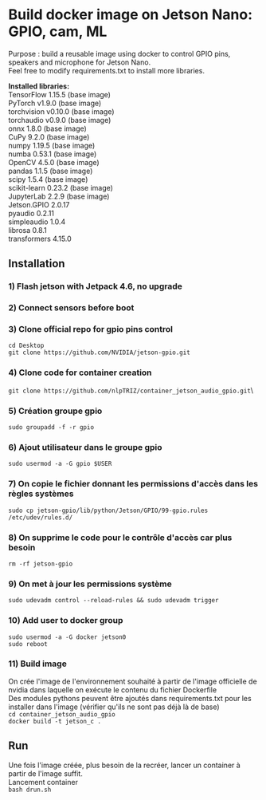 # Build docker image on Jetson Nano: GPIO, cam, ML
Purpose : build a reusable image using docker to control GPIO pins, speakers and microphone for Jetson Nano.\
Feel free to modify requirements.txt to install more libraries.

**Installed libraries:**\
TensorFlow 1.15.5 (base image)\
PyTorch v1.9.0 (base image) \
torchvision v0.10.0 (base image)\
torchaudio v0.9.0 (base image) \
onnx 1.8.0 (base image) \
CuPy 9.2.0 (base image)\
numpy 1.19.5 (base image)\
numba 0.53.1 (base image)\
OpenCV 4.5.0 (base image)\
pandas 1.1.5 (base image)\
scipy 1.5.4 (base image)\
scikit-learn 0.23.2 (base image)\
JupyterLab 2.2.9 (base image)\
Jetson.GPIO 2.0.17\
pyaudio 0.2.11\
simpleaudio 1.0.4\
librosa 0.8.1\
transformers 4.15.0

## Installation
### 1) Flash jetson with Jetpack 4.6, no upgrade
### 2) Connect sensors before boot
### 3) Clone official repo for gpio pins control
`cd Desktop`\
`git clone https://github.com/NVIDIA/jetson-gpio.git`
### 4) Clone code for container creation
`git clone https://github.com/nlpTRIZ/container_jetson_audio_gpio.git`\
### 5) Création groupe gpio
`sudo groupadd -f -r gpio`
### 6) Ajout utilisateur dans le groupe gpio
`sudo usermod -a -G gpio $USER`
### 7) On copie le fichier donnant les permissions d'accès dans les règles systèmes
`sudo cp jetson-gpio/lib/python/Jetson/GPIO/99-gpio.rules /etc/udev/rules.d/`
### 8) On supprime le code pour le contrôle d'accès car plus besoin
`rm -rf jetson-gpio`
### 9) On met à jour les permissions système
`sudo udevadm control --reload-rules && sudo udevadm trigger`
### 10) Add user to docker group
`sudo usermod -a -G docker jetson0`\
`sudo reboot`
### 11) Build image
On crée l'image de l'environnement souhaité à partir de l'image officielle de nvidia dans laquelle on exécute le contenu du fichier Dockerfile\
Des modules pythons peuvent être ajoutés dans requirements.txt pour les installer dans l'image (vérifier qu'ils ne sont pas déjà là de base)\
`cd container_jetson_audio_gpio`\
`docker build -t jetson_c .`
## Run
Une fois l'image créée, plus besoin de la recréer, lancer un container à partir de l'image suffit.\
Lancement container\
`bash drun.sh`
